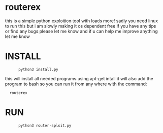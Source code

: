 # routerex
this is a simple python exploition tool with loads more!
sadly you need linux to run this but i am slowly making it os dependent free
if you have any tips or find any bugs please let me know and if u can help me improve anything let me know

# INSTALL

          python3 install.py 
this will install all needed programs using apt-get intall it will also add the program to bash so you can run it from
any where with the command:

      routerex

# RUN

          python3 router-sploit.py
